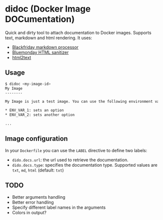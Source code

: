 # didoc (Docker Image DOCumentation)

Quick and dirty tool to attach documentation to Docker images. Supports text, markdown and html rendering.
It uses:

* [Blackfriday markdown processor](https://github.com/russross/blackfriday)
* [Bluemonday HTML sanitizer](https://github.com/microcosm-cc/bluemonday)
* [html2text](https://github.com/jaytaylor/html2text)

## Usage

```bash
$ didoc <my-image-id>
My Image
--------

My Image is just a test image. You can use the following environment variables:

* ENV_VAR_1: sets an option
* ENV_VAR_2: sets another option

...
```

## Image configuration

In your `Dockerfile` you can use the `LABEL` directive to define two labels:

* `dido.docs.url`: the url used to retrieve the documentation.
* `dido.docs.type`: specifies the documentation type. Supported values are `txt`, `md`, `html` (default: `txt`)


## TODO

* Better arguments handling
* Better error handling
* Specify different label names in the arguments
* Colors in output?
